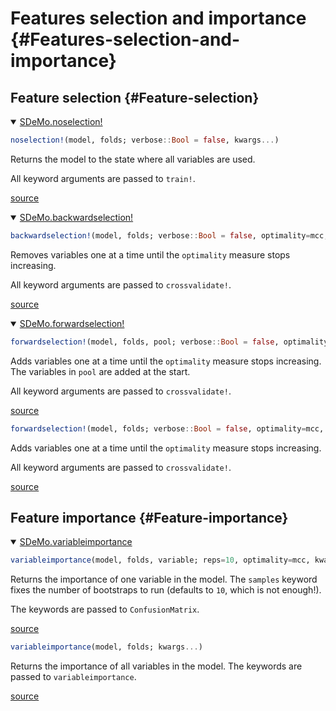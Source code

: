 
# Features selection and importance {#Features-selection-and-importance}

## Feature selection {#Feature-selection}
<details class='jldocstring custom-block' open>
<summary><a id='SDeMo.noselection!' href='#SDeMo.noselection!'><span class="jlbinding">SDeMo.noselection!</span></a> <Badge type="info" class="jlObjectType jlFunction" text="Function" /></summary>



```julia
noselection!(model, folds; verbose::Bool = false, kwargs...)
```


Returns the model to the state where all variables are used.

All keyword arguments are passed to `train!`.


[source](https://github.com/PoisotLab/SpeciesDistributionToolkit.jl/blob/5abe9a6b037d9cfc47f7bf9ee9f8b436606739cd/SDeMo/src/variables/selection.jl#L1-L7)

</details>

<details class='jldocstring custom-block' open>
<summary><a id='SDeMo.backwardselection!' href='#SDeMo.backwardselection!'><span class="jlbinding">SDeMo.backwardselection!</span></a> <Badge type="info" class="jlObjectType jlFunction" text="Function" /></summary>



```julia
backwardselection!(model, folds; verbose::Bool = false, optimality=mcc, kwargs...)
```


Removes variables one at a time until the `optimality` measure stops increasing.

All keyword arguments are passed to `crossvalidate!`.


[source](https://github.com/PoisotLab/SpeciesDistributionToolkit.jl/blob/5abe9a6b037d9cfc47f7bf9ee9f8b436606739cd/SDeMo/src/variables/selection.jl#L14-L20)

</details>

<details class='jldocstring custom-block' open>
<summary><a id='SDeMo.forwardselection!' href='#SDeMo.forwardselection!'><span class="jlbinding">SDeMo.forwardselection!</span></a> <Badge type="info" class="jlObjectType jlFunction" text="Function" /></summary>



```julia
forwardselection!(model, folds, pool; verbose::Bool = false, optimality=mcc, kwargs...)
```


Adds variables one at a time until the `optimality` measure stops increasing. The variables in `pool` are added at the start. 

All keyword arguments are passed to `crossvalidate!`.


[source](https://github.com/PoisotLab/SpeciesDistributionToolkit.jl/blob/5abe9a6b037d9cfc47f7bf9ee9f8b436606739cd/SDeMo/src/variables/selection.jl#L56-L63)



```julia
forwardselection!(model, folds; verbose::Bool = false, optimality=mcc, kwargs...)
```


Adds variables one at a time until the `optimality` measure stops increasing.

All keyword arguments are passed to `crossvalidate!`.


[source](https://github.com/PoisotLab/SpeciesDistributionToolkit.jl/blob/5abe9a6b037d9cfc47f7bf9ee9f8b436606739cd/SDeMo/src/variables/selection.jl#L100-L106)

</details>


## Feature importance {#Feature-importance}
<details class='jldocstring custom-block' open>
<summary><a id='SDeMo.variableimportance' href='#SDeMo.variableimportance'><span class="jlbinding">SDeMo.variableimportance</span></a> <Badge type="info" class="jlObjectType jlFunction" text="Function" /></summary>



```julia
variableimportance(model, folds, variable; reps=10, optimality=mcc, kwargs...)
```


Returns the importance of one variable in the model. The `samples` keyword fixes the number of bootstraps to run (defaults to `10`, which is not enough!).

The keywords are passed to `ConfusionMatrix`.


[source](https://github.com/PoisotLab/SpeciesDistributionToolkit.jl/blob/5abe9a6b037d9cfc47f7bf9ee9f8b436606739cd/SDeMo/src/variables/importance.jl#L2-L9)



```julia
variableimportance(model, folds; kwargs...)
```


Returns the importance of all variables in the model. The keywords are passed to `variableimportance`.


[source](https://github.com/PoisotLab/SpeciesDistributionToolkit.jl/blob/5abe9a6b037d9cfc47f7bf9ee9f8b436606739cd/SDeMo/src/variables/importance.jl#L31-L36)

</details>

